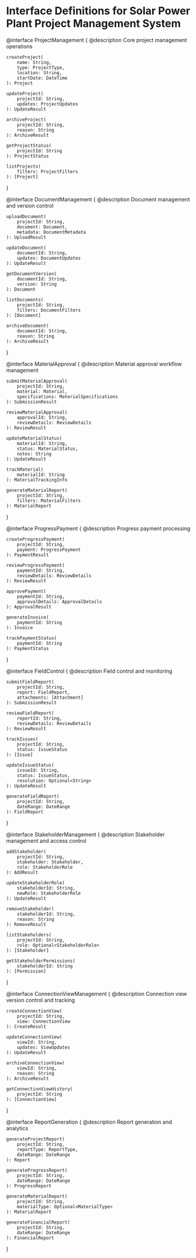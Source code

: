 # Interface Definitions for Solar Power Plant Project Management System

@interface ProjectManagement {
    @description Core project management operations

    createProject(
        name: String,
        type: ProjectType,
        location: String,
        startDate: DateTime
    ): Project

    updateProject(
        projectId: String,
        updates: ProjectUpdates
    ): UpdateResult

    archiveProject(
        projectId: String,
        reason: String
    ): ArchiveResult

    getProjectStatus(
        projectId: String
    ): ProjectStatus

    listProjects(
        filters: ProjectFilters
    ): [Project]
}

@interface DocumentManagement {
    @description Document management and version control

    uploadDocument(
        projectId: String,
        document: Document,
        metadata: DocumentMetadata
    ): UploadResult

    updateDocument(
        documentId: String,
        updates: DocumentUpdates
    ): UpdateResult

    getDocumentVersion(
        documentId: String,
        version: String
    ): Document

    listDocuments(
        projectId: String,
        filters: DocumentFilters
    ): [Document]

    archiveDocument(
        documentId: String,
        reason: String
    ): ArchiveResult
}

@interface MaterialApproval {
    @description Material approval workflow management

    submitMaterialApproval(
        projectId: String,
        material: Material,
        specifications: MaterialSpecifications
    ): SubmissionResult

    reviewMaterialApproval(
        approvalId: String,
        reviewDetails: ReviewDetails
    ): ReviewResult

    updateMaterialStatus(
        materialId: String,
        status: MaterialStatus,
        notes: String
    ): UpdateResult

    trackMaterial(
        materialId: String
    ): MaterialTrackingInfo

    generateMaterialReport(
        projectId: String,
        filters: MaterialFilters
    ): MaterialReport
}

@interface ProgressPayment {
    @description Progress payment processing

    createProgressPayment(
        projectId: String,
        payment: ProgressPayment
    ): PaymentResult

    reviewProgressPayment(
        paymentId: String,
        reviewDetails: ReviewDetails
    ): ReviewResult

    approvePayment(
        paymentId: String,
        approvalDetails: ApprovalDetails
    ): ApprovalResult

    generateInvoice(
        paymentId: String
    ): Invoice

    trackPaymentStatus(
        paymentId: String
    ): PaymentStatus
}

@interface FieldControl {
    @description Field control and monitoring

    submitFieldReport(
        projectId: String,
        report: FieldReport,
        attachments: [Attachment]
    ): SubmissionResult

    reviewFieldReport(
        reportId: String,
        reviewDetails: ReviewDetails
    ): ReviewResult

    trackIssues(
        projectId: String,
        status: IssueStatus
    ): [Issue]

    updateIssueStatus(
        issueId: String,
        status: IssueStatus,
        resolution: Optional<String>
    ): UpdateResult

    generateFieldReport(
        projectId: String,
        dateRange: DateRange
    ): FieldReport
}

@interface StakeholderManagement {
    @description Stakeholder management and access control

    addStakeholder(
        projectId: String,
        stakeholder: Stakeholder,
        role: StakeholderRole
    ): AddResult

    updateStakeholderRole(
        stakeholderId: String,
        newRole: StakeholderRole
    ): UpdateResult

    removeStakeholder(
        stakeholderId: String,
        reason: String
    ): RemoveResult

    listStakeholders(
        projectId: String,
        role: Optional<StakeholderRole>
    ): [Stakeholder]

    getStakeholderPermissions(
        stakeholderId: String
    ): [Permission]
}

@interface ConnectionViewManagement {
    @description Connection view version control and tracking

    createConnectionView(
        projectId: String,
        view: ConnectionView
    ): CreateResult

    updateConnectionView(
        viewId: String,
        updates: ViewUpdates
    ): UpdateResult

    archiveConnectionView(
        viewId: String,
        reason: String
    ): ArchiveResult

    getConnectionViewHistory(
        projectId: String
    ): [ConnectionView]
}

@interface ReportGeneration {
    @description Report generation and analytics

    generateProjectReport(
        projectId: String,
        reportType: ReportType,
        dateRange: DateRange
    ): Report

    generateProgressReport(
        projectId: String,
        dateRange: DateRange
    ): ProgressReport

    generateMaterialReport(
        projectId: String,
        materialType: Optional<MaterialType>
    ): MaterialReport

    generateFinancialReport(
        projectId: String,
        dateRange: DateRange
    ): FinancialReport
}
